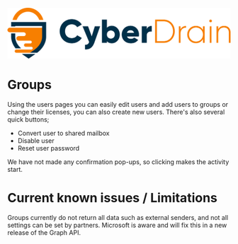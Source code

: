 <p align="center"><a href="https://cyberdrain.com" target="_blank" rel="noopener noreferrer"><img src="assets/img/CyberDrain.png" alt="CyberDrain Logo"></a></p>

# Groups

Using the users pages you can easily edit users and add users to groups or change their licenses, you can also create new users. There's also several quick buttons;

- Convert user to shared mailbox
- Disable user
- Reset user password

We have not made any confirmation pop-ups, so clicking makes the activity start.
# Current known issues / Limitations

Groups currently do not return all data such as external senders, and not all settings can be set by partners. Microsoft is aware and will fix this in a new release of the Graph API.